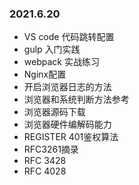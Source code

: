 

### 2021.6.20

* VS code 代码跳转配置
* gulp 入门实践
* webpack 实战练习
* Nginx配置
* 开启浏览器日志的方法
* 浏览器和系统判断方法参考
* 浏览器源码下载
* 浏览器硬件编解码能力
* REGISTER 401鉴权算法
* RFC3261摘录
* RFC 3428 
* RFC 4028

